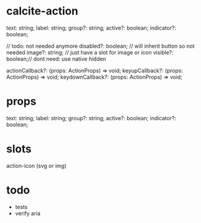 # calcite-action

text: string;
label: string;
group?: string;
active?: boolean;
indicator?: boolean;

// todo: not needed anymore
disabled?: boolean; // will inherit button so not needed
image?: string; // just have a slot for image or icon
visible?: boolean;// dont need: use native hidden

actionCallback?: (props: ActionProps) => void;
keyupCallback?: (props: ActionProps) => void;
keydownCallback?: (props: ActionProps) => void;

# props

text: string;
label: string;
group?: string;
active?: boolean;
indicator?: boolean;

# slots

action-icon (svg or img)

# todo

- tests
- verify aria
